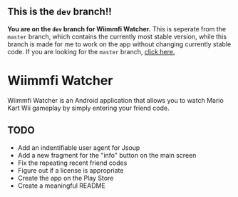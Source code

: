 ## This is the `dev` branch!!
**You are on the `dev` branch for Wiimmfi Watcher.** This is seperate from the `master` branch, which contains the currently most stable version, while this branch is made for me to work on the app without changing currently stable code. If you are looking for the `master` branch, [click here.](https://github.com/brysonsteck/wiimmfi-watcher/tree/master)

# Wiimmfi Watcher

Wiimmfi Watcher is an Android application that allows you to watch Mario Kart Wii gameplay by simply entering your friend code. 

## TODO

* Add an indentifiable user agent for Jsoup
* Add a new fragment for the "info" button on the main screen
* Fix the repeating recent friend codes
* Figure out if a license is appropriate
* Create the app on the Play Store
* Create a meaningful README
